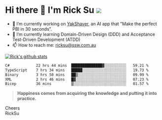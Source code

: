 # Hi there 👋 I'm Rick Su ![](https://komarev.com/ghpvc/?username=ricksu978)
<!--
**ricksu978/ricksu978** is a ✨ _special_ ✨ repository because its `README.md` (this file) appears on your GitHub profile.

Here are some ideas to get you started:
-->
- 🔭 I’m currently working on [YakShaver](https://yakshaver.ai/), an AI app that "Make the perfect PBI in 30 seconds".
- 🌱 I’m currently learning Domain-Driven Design (DDD) and Acceptance Test-Driven Development (ATDD)
- 📫 How to reach me: ricksu@ssw.com.au
<!--
- 👯 I’m looking to collaborate on ...
- 🤔 I’m looking for help with ...
- 💬 Ask me about ...
-->
<!--
- 😄 Pronouns: ...
- ⚡ Fun fact: ...
-->
[![Rick's github stats](https://github-readme-stats.vercel.app/api?username=ricksu978&theme=dark)](https://github.com/ricksu978/ricksu978)

<!--START_SECTION:waka-->

```txt
C#            22 hrs 44 mins  ██████████████▓░░░░░░░░░░   59.21 %
TypeScript    7 hrs 34 mins   █████░░░░░░░░░░░░░░░░░░░░   19.73 %
Binary        3 hrs 50 mins   ██▒░░░░░░░░░░░░░░░░░░░░░░   09.99 %
XML           2 hrs 46 mins   █▓░░░░░░░░░░░░░░░░░░░░░░░   07.23 %
Bicep         36 mins         ▒░░░░░░░░░░░░░░░░░░░░░░░░   01.57 %
```

<!--END_SECTION:waka-->

> **Happiness comes from acquiring the knowledge and putting it into practice.**

Cheers  
RickSu 
